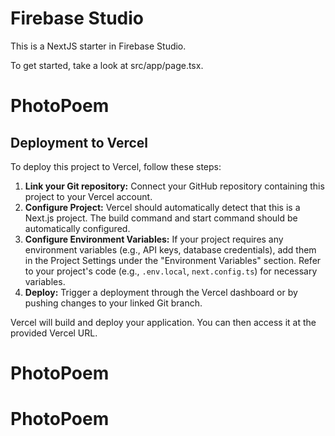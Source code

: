 # Firebase Studio

This is a NextJS starter in Firebase Studio.

To get started, take a look at src/app/page.tsx.
# PhotoPoem

## Deployment to Vercel

To deploy this project to Vercel, follow these steps:

1. **Link your Git repository:** Connect your GitHub repository containing this project to your Vercel account.
2. **Configure Project:** Vercel should automatically detect that this is a Next.js project. The build command and start command should be automatically configured.
3. **Configure Environment Variables:** If your project requires any environment variables (e.g., API keys, database credentials), add them in the Project Settings under the "Environment Variables" section. Refer to your project's code (e.g., `.env.local`, `next.config.ts`) for necessary variables.
4. **Deploy:** Trigger a deployment through the Vercel dashboard or by pushing changes to your linked Git branch.

Vercel will build and deploy your application. You can then access it at the provided Vercel URL.
# PhotoPoem
# PhotoPoem
